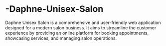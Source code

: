 # -Daphne-Unisex-Salon
Daphne Unisex Salon is a comprehensive and user-friendly web application designed for a modern salon business. It aims to streamline the customer experience by providing an online platform for booking appointments, showcasing services, and managing salon operations.
